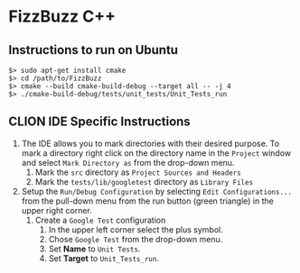 # FizzBuzz C++

## Instructions to run on Ubuntu


```
$> sudo apt-get install cmake
$> cd /path/to/FizzBuzz
$> cmake --build cmake-build-debug --target all -- -j 4
$> ./cmake-build-debug/tests/unit_tests/Unit_Tests_run
```

## CLION IDE Specific Instructions

1. The IDE allows you to mark directories with their desired purpose.
To mark a directory right click on the directory name in the `Project` window
and select `Mark Directory as` from the drop-down menu.
    1. Mark the `src` directory as `Project Sources and Headers`
    1. Mark the `tests/lib/googletest` directory as  `Library Files`
1. Setup the `Run/Debug Configuration` by selecting `Edit Configurations...`
from the pull-down menu from the run button (green triangle) in the upper right
corner.
    1. Create a `Google Test` configuration
        1. In the upper left corner select the plus symbol.
        1. Chose `Google Test` from the drop-down menu.
        1. Set **Name** to `Unit Tests`.
        1. Set **Target** to `Unit_Tests_run`.